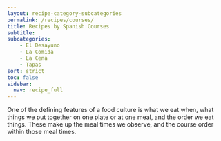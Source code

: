 ```yaml
---
layout: recipe-category-subcategories
permalink: /recipes/courses/
title: Recipes by Spanish Courses
subtitle: 
subcategories:
    - El Desayuno
    - La Comida
    - La Cena
    - Tapas
sort: strict
toc: false
sidebar:
  nav: recipe_full
---
```

One of the defining features of a food culture is what we eat when, what things we put together on one plate or at one meal, and the order we eat things. These make up the meal times we observe, and the course order within those meal times.